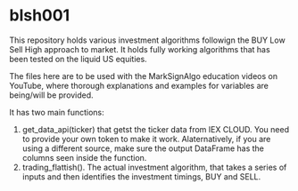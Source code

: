 # blsh001
This repository holds various investment algorithms followign the BUY Low Sell High approach to market. It holds fully working algorithms that has been tested on the liquid US equities.

The files here are to be used with the MarkSignAlgo education videos on YouTube, where thorough explanations and examples for variables are being/will be provided.

It has two main functions:
1. get_data_api(ticker) that getst the ticker data from IEX CLOUD. You need to provide your own token to make it work. Alaternatively, if you are using a different source, make sure the output DataFrame has the columns seen inside the function.
2. trading_flattish(). The actual investment algorithm, that takes a series of inputs and then identifies the investment timings, BUY and SELL.


